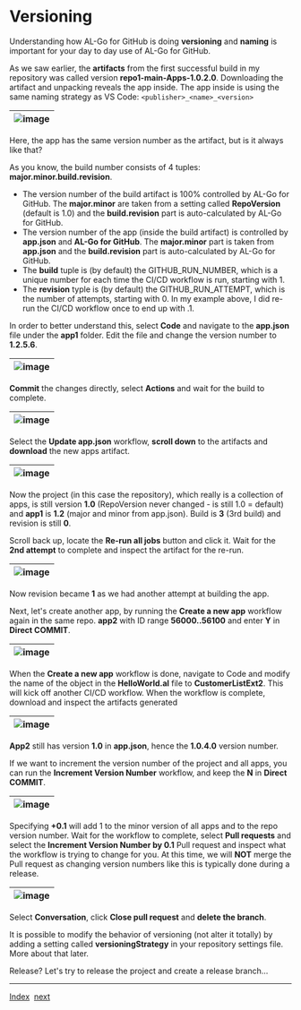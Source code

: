 # Versioning
Understanding how AL-Go for GitHub is doing **versioning** and **naming** is important for your day to day use of AL-Go for GitHub.

As we saw earlier, the **artifacts** from the first successful build in my repository was called version **repo1-main-Apps-1.0.2.0**.
Downloading the artifact and unpacking reveals the app inside. The app inside is using the same naming strategy as VS Code: `<publisher>_<name>_<version>`

| ![image](https://github.com/microsoft/AL-Go/assets/10775043/a74da044-e6c4-4d96-8f75-6fbfa1bddaa2) |
|-|

Here, the app has the same version number as the artifact, but is it always like that?

As you know, the build number consists of 4 tuples: **major.minor.build.revision**.
- The version number of the build artifact is 100% controlled by AL-Go for GitHub. The **major.minor** are taken from a setting called **RepoVersion** (default is 1.0) and the **build.revision** part is auto-calculated by AL-Go for GitHub.
- The version number of the app (inside the build artifact) is controlled by **app.json** and **AL-Go for GitHub**. The **major.minor** part is taken from **app.json** and the **build.revision** part is auto-calculated by AL-Go for GitHub.
- The **build** tuple is (by default) the GITHUB_RUN_NUMBER, which is a unique number for each time the CI/CD workflow is run, starting with 1.
- The **revision** typle is (by default) the GITHUB_RUN_ATTEMPT, which is the number of attempts, starting with 0. In my example above, I did re-run the CI/CD workflow once to end up with .1.

In order to better understand this, select **Code** and navigate to the **app.json** file under the **app1** folder. Edit the file and change the version number to **1.2.5.6**.

| ![image](https://github.com/microsoft/AL-Go/assets/10775043/5c758cf1-6f52-4814-81ad-0c506e63324c) |
|-|

**Commit** the changes directly, select **Actions** and wait for the build to complete.

| ![image](https://github.com/microsoft/AL-Go/assets/10775043/912a32fa-6ca8-4ef0-8e38-cfded6eee44d) |
|-|

Select the **Update app.json** workflow, **scroll down** to the artifacts and **download** the new apps artifact.

| ![image](https://github.com/microsoft/AL-Go/assets/10775043/e1df08a6-5516-4923-abe9-fee93f315ff0) |
|-|

Now the project (in this case the repository), which really is a collection of apps, is still version **1.0** (RepoVersion never changed - is still 1.0 = default) and **app1** is **1.2** (major and minor from app.json). Build is **3** (3rd build) and revision is still **0**.

Scroll back up, locate the **Re-run all jobs** button and click it. Wait for the **2nd attempt** to complete and inspect the artifact for the re-run.

| ![image](https://github.com/microsoft/AL-Go/assets/10775043/4e4df417-e257-4a61-bc07-666f98413be1) |
|-|

Now revision became **1** as we had another attempt at building the app.

Next, let's create another app, by running the **Create a new app** workflow again in the same repo. **app2** with ID range **56000..56100** and enter **Y** in **Direct COMMIT**.

| ![image](https://github.com/microsoft/AL-Go/assets/10775043/06d4a03c-f025-44d6-a317-b2a0a79f7e8e) |
|-|

When the **Create a new app** workflow is done, navigate to Code and modify the name of the object in the **HelloWorld.al** file to **CustomerListExt2**. This will kick off another CI/CD workflow. When the workflow is complete, download and inspect the artifacts generated

| ![image](https://github.com/microsoft/AL-Go/assets/10775043/d654b75c-2e63-4bd3-a39a-dce6bf835c30) |
|-|

**App2** still has version **1.0** in **app.json**, hence the **1.0.4.0** version number.

If we want to increment the version number of the project and all apps, you can run the **Increment Version Number** workflow, and keep the **N** in **Direct COMMIT**.

| ![image](https://github.com/microsoft/AL-Go/assets/10775043/d9da5fcc-3e57-42b1-92b4-23d17ccfbbf9) |
|-|

Specifying **+0.1** will add 1 to the minor version of all apps and to the repo version number. Wait for the workflow to complete, select **Pull requests** and select the **Increment Version Number by 0.1** Pull request and inspect what the workflow is trying to change for you. At this time, we will **NOT** merge the Pull request as changing version numbers like this is typically done during a release.

| ![image](https://github.com/microsoft/AL-Go/assets/10775043/1b16ac1f-1717-4ea7-9bd0-b98e5df8bfe2) |
|-|

Select **Conversation**, click **Close pull request** and **delete the branch**.

It is possible to modify the behavior of versioning (not alter it totally) by adding a setting called **versioningStrategy** in your repository settings file. More about that later.

Release? Let's try to release the project and create a release branch...

---
[Index](Index.md)&nbsp;&nbsp;[next](Releasing.md)
